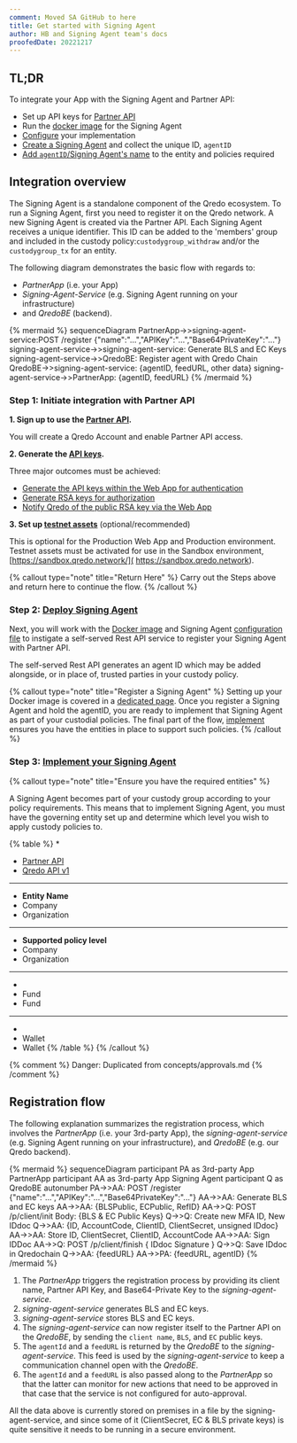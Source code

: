 ```yaml
---
comment: Moved SA GitHub to here
title: Get started with Signing Agent
author: HB and Signing Agent team's docs
proofedDate: 20221217
---
```


## TL;DR

To integrate your App with the Signing Agent and Partner API:

- Set up API keys for [Partner API](/developer-guides/partner-api/get-started)
- Run the [docker image](docker) for the Signing Agent
- [Configure](configure) your implementation
- [Create a Signing Agent](docker#register-your-signing-agent) and collect the unique ID, `agentID`
- [Add `agentID`/Signing Agent's name](implement) to the entity and policies required


## Integration overview

The Signing Agent is a standalone component of the Qredo ecosystem. To run a Signing Agent, first you need to register it on the Qredo network. A new Signing Agent is created via the Partner API. Each Signing Agent receives a unique identifier. This ID can be added to the 'members' group and included in the custody policy:`custodygroup_withdraw` and/or the `custodygroup_tx` for an entity.

The following diagram demonstrates the basic flow with regards to:

- *PartnerApp* (i.e. your App)
- *Signing-Agent-Service* (e.g. Signing Agent running on your infrastructure)
- and *QredoBE* (backend).

{% mermaid %}
sequenceDiagram
PartnerApp->>signing-agent-service:POST /register {"name":"...","APIKey":"...","Base64PrivateKey":"..."}
signing-agent-service->>signing-agent-service: Generate BLS and EC Keys
signing-agent-service->>QredoBE: Register agent with Qredo Chain
QredoBE->>signing-agent-service: {agentID, feedURL, other data}
signing-agent-service->>PartnerApp: {agentID, feedURL}
{% /mermaid %}


### Step 1: Initiate integration with Partner API


**1. Sign up to use the [Partner API](/developer-guides/partner-api/get-started).**

You will create a Qredo Account and enable Partner API access.

**2. Generate the [API keys](/developer-guides/partner-api/generate-keys).**

Three major outcomes must be achieved:

- [Generate the API keys within the Web App for authentication](/developer-guides/partner-api/generate-keys#api-keys-for-authentication)
- [Generate RSA keys for authorization](/developer-guides/partner-api/generate-keys#rsa-keys-for-signing)
- [Notify Qredo of the public RSA key via the Web App](/developer-guides/partner-api/generate-keys#upload-public-rsa-key-to-qredo-web-app)


**3. Set up [testnet assets](/user-guides/testnet)** (optional/recommended)

This is optional for the Production Web App and Production environment. Testnet assets must be activated for use in the Sandbox environment, [https://sandbox.qredo.network/]( https://sandbox.qredo.network).

{% callout type="note" title="Return Here" %}
Carry out the Steps above and return here to continue the flow.
{% /callout %}


### Step 2: [Deploy Signing Agent](docker)

Next, you will work with the [Docker image](docker) and Signing Agent [configuration file](configure) to instigate a self-served Rest API service to register your Signing Agent with Partner API.

The self-served Rest API generates an agent ID which may be added alongside, or in place of, trusted parties in your custody policy.

{% callout type="note" title="Register a Signing Agent" %}
Setting up your Docker image is covered in a [dedicated page](docker). Once you register a Signing Agent and hold the agentID, you are ready to implement that Signing Agent as part of your custodial policies. The final part of the flow, [implement](implement) ensures you have the entities in place to support such policies.
{% /callout %}

### Step 3: [Implement your Signing Agent](implement)

{% callout type="note" title="Ensure you have the required entities" %}

A Signing Agent becomes part of your custody group according to your policy requirements. This means that to implement Signing Agent, you must have the governing entity set up and determine which level you wish to apply custody policies to.

{% table %}
* 
* [Partner API](/developer-guides/partner-api/get-started)
* [Qredo API v1](/api-reference/qredo-api)
---
* **Entity Name**
* Company
* Organization
---
* **Supported policy level**
* Company
* Organization
---
*
* Fund
* Fund
---
* 
* Wallet
* Wallet
{% /table %}
{% /callout %}

{% comment %} Danger: Duplicated from concepts/approvals.md {% /comment %}

## Registration flow

The following explanation summarizes the registration process, which involves the *PartnerApp* (i.e. your 3rd-party App), the *signing-agent-service* (e.g. Signing Agent running on your infrastructure), and *QredoBE* (e.g. our Qredo backend).


{% mermaid %}
sequenceDiagram
participant PA as 3rd-party App PartnerApp
participant AA as 3rd-party App Signing Agent
participant Q as QredoBE
autonumber
  PA->>AA: POST /register {"name":"...","APIKey":"...","Base64PrivateKey":"..."}
  AA->>AA: Generate BLS and EC keys
  AA->>AA: {BLSPublic, ECPublic, RefID}
  AA->>Q: POST /p/client/init Body: {BLS & EC Public Keys}
  Q->>Q: Create new MFA ID, New IDdoc
  Q->>AA: {ID, AccountCode, ClientID, ClientSecret, unsigned IDdoc}
  AA->>AA: Store ID, ClientSecret, ClientID, AccountCode
  AA->>AA: Sign IDDoc
  AA->>Q: POST /p/client/finish { IDdoc Signature }
  Q->>Q: Save IDdoc in Qredochain
  Q->>AA: {feedURL}
  AA->>PA: {feedURL, agentID}
{% /mermaid %}

1. The *PartnerApp* triggers the registration process by providing its client name, Partner API Key, and Base64-Private Key to the *signing-agent-service*.
2. *signing-agent-service* generates BLS and EC keys.
3. *signing-agent-service* stores BLS and EC keys.
4. The *signing-agent-service* can now register itself to the Partner API on the *QredoBE*, by sending the `client name`, `BLS`, and `EC` public keys.
11. The `agentId` and a `feedURL` is returned by the *QredoBE* to the *signing-agent-service*. This feed is used by the *signing-agent-service* to keep a communication channel open with the *QredoBE*.
12. The `agentId` and a `feedURL` is also passed along to the *PartnerApp* so that the latter can monitor for new actions that need to be approved in that case that the service is not configured for auto-approval.


All the data above is currently stored on premises in a file by the signing-agent-service, and since some of it (ClientSecret, EC & BLS private keys) is quite sensitive it needs to be running in a secure environment.
